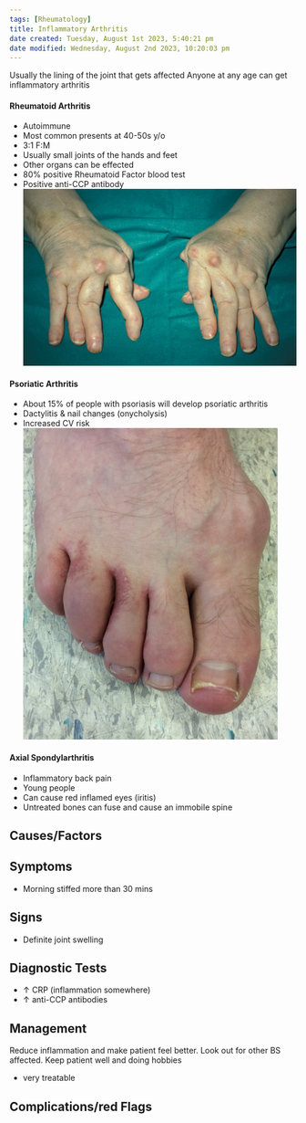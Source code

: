 ```yaml
---
tags: [Rheumatology]
title: Inflammatory Arthritis
date created: Tuesday, August 1st 2023, 5:40:21 pm
date modified: Wednesday, August 2nd 2023, 10:20:03 pm
---
```


Usually the lining of the joint that gets affected
Anyone at any age can get inflammatory arthritis

#### Rheumatoid Arthritis

- Autoimmune
- Most common presents at 40-50s y/o
- 3:1 F:M
- Usually small joints of the hands and feet
- Other organs can be effected
- 80% positive Rheumatoid Factor blood test
- Positive anti-CCP antibody
  ![|500](z_attachments/500.png)

#### Psoriatic Arthritis

- About 15% of people with psoriasis will develop psoriatic arthritis
- Dactylitis & nail changes (onycholysis)
- Increased CV risk
  ![|250](z_attachments/250.png)

#### Axial Spondylarthritis

- Inflammatory back pain
- Young people
- Can cause red inflamed eyes (iritis)
- Untreated bones can fuse and cause an immobile spine

## Causes/Factors

## Symptoms

- Morning stiffed more than 30 mins

## Signs

- Definite joint swelling

## Diagnostic Tests

- $\uparrow$ CRP (inflammation somewhere)
- $\uparrow$ anti-CCP antibodies

## Management

Reduce inflammation and make patient feel better. Look out for other BS affected. Keep patient well and doing hobbies

- very treatable

## Complications/red Flags
